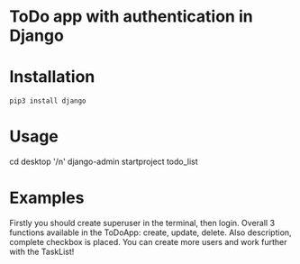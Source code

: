 # ToDo app with authentication in Django

# Installation
```
pip3 install django

```

# Usage
cd desktop '/n'
django-admin startproject todo_list

# Examples
Firstly you should create superuser in the terminal, then login. Overall 3 functions available in the ToDoApp: create, update, delete. Also description, complete checkbox is placed. You can create more users and work further with the TaskList!
